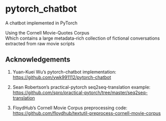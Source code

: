 # pytorch_chatbot
A chatbot implemented in PyTorch

Using the Cornell Movie-Quotes Corpus                                   
Which contains a large metadata-rich collection of fictional conversations extracted from raw movie scripts

## Acknowledgements
1) Yuan-Kuei Wu’s pytorch-chatbot implementation:
    https://github.com/ywk991112/pytorch-chatbot

 2) Sean Robertson’s practical-pytorch seq2seq-translation example:
    https://github.com/spro/practical-pytorch/tree/master/seq2seq-translation

 3) FloydHub’s Cornell Movie Corpus preprocessing code:
    https://github.com/floydhub/textutil-preprocess-cornell-movie-corpus
